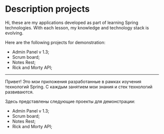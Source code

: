 # Description projects
Hi, these are my applications developed as part of learning Spring technologies.
With each lesson, my knowledge and technology stack is evolving.

Here are the following projects for demonstration:
- Admin Panel v 1.3;
- Scrum board;
- Notes Rest;
- Rick and Morty API;
---

Привет! Это мои приложения разработанные в рамках изучения технологий Spring.
С каждым занятием мои знания и стек технологий развиваются.

Здесь представлены следующие проекты для демонстрации:
- Admin Panel v 1.3;
- Scrum board;
- Notes Rest;
- Rick and Morty API;
